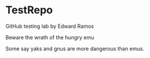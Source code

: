 # TestRepo
GitHub testing lab by Edward Ramos

Beware the wrath of the hungry emu

Some say yaks and gnus are more dangerous than emus.
